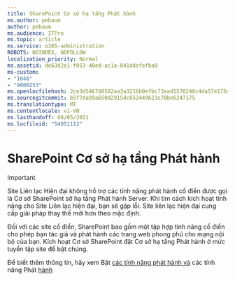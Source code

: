 ```yaml
---
title: SharePoint Cơ sở hạ tầng Phát hành
ms.author: pebaum
author: pebaum
ms.audience: ITPro
ms.topic: article
ms.service: o365-administration
ROBOTS: NOINDEX, NOFOLLOW
localization_priority: Normal
ms.assetid: de63d2e1-f053-40ed-ac1a-041ddafefba0
ms-custom:
- "1846"
- "9000253"
ms.openlocfilehash: 2ce3d5467d8582aa3a3216b0efbc73ead5570248c4da57e175e0d4decc326f1c
ms.sourcegitcommit: b5f7da89a650d2915dc652449623c78be6247175
ms.translationtype: MT
ms.contentlocale: vi-VN
ms.lasthandoff: 08/05/2021
ms.locfileid: "54051112"
---
```

# <a name="sharepoint-publishing-infrastructure"></a>SharePoint Cơ sở hạ tầng Phát hành

> [!IMPORTANT]
> Site Liên lạc Hiện đại không hỗ trợ các tính năng phát hành cổ điển được gọi là Cơ sở SharePoint sở hạ tầng Phát hành Server. Khi tìm cách kích hoạt tính năng cho Site Liên lạc hiện đại, bạn sẽ gặp lỗi. Site liên lạc hiện đại cung cấp giải pháp thay thế mới hơn theo mặc định.

Đối với các site cổ điển, SharePoint bao gồm một tập hợp tính năng cổ điển cho phép bạn tác giả và phát hành các trang web phong phú cho mạng nội bộ của bạn. Kích hoạt Cơ sở SharePoint đặt Cơ sở hạ tầng Phát hành ở mức tuyển tập site để bật chúng.

Để biết thêm thông tin, hãy xem Bật [các tính năng phát hành và](https://support.office.com/article/Enable-publishing-features-479677A6-8B33-4AC7-907D-071C1C7E4518) các tính năng Phát [hành](https://support.office.com/article/Features-enabled-in-a-SharePoint-Online-publishing-site-3AB3810C-3C2C-4361-9D0E-0CBE666EA0B0?wt.mc_id=O365_Portal_MMaven#__toc336865553)
